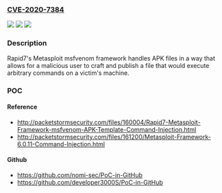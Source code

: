 ### [CVE-2020-7384](https://cve.mitre.org/cgi-bin/cvename.cgi?name=CVE-2020-7384)
![](https://img.shields.io/static/v1?label=Product&message=Metasploit&color=blue)
![](https://img.shields.io/static/v1?label=Version&message=%3C%204.19.0%20&color=brighgreen)
![](https://img.shields.io/static/v1?label=Vulnerability&message=CWE-77%20Improper%20Neutralization%20of%20Special%20Elements%20used%20in%20a%20Command%20('Command%20Injection')&color=brighgreen)

### Description

Rapid7's Metasploit msfvenom framework handles APK files in a way that allows for a malicious user to craft and publish a file that would execute arbitrary commands on a victim's machine.

### POC

#### Reference
- http://packetstormsecurity.com/files/160004/Rapid7-Metasploit-Framework-msfvenom-APK-Template-Command-Injection.html
- http://packetstormsecurity.com/files/161200/Metasploit-Framework-6.0.11-Command-Injection.html

#### Github
- https://github.com/nomi-sec/PoC-in-GitHub
- https://github.com/developer3000S/PoC-in-GitHub

